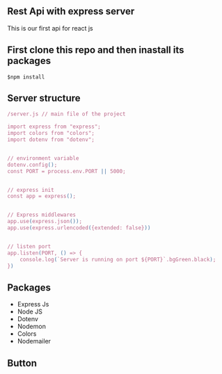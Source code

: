 ## Rest Api with express server

This is our first api for react js

## First clone this repo and then inastall its packages

```console
$npm install
```

## Server structure

```js
/server.js // main file of the project

import express from "express";
import colors from "colors";
import dotenv from "dotenv";


// environment variable
dotenv.config();
const PORT = process.env.PORT || 5000;


// express init
const app = express();


// Express middlewares
app.use(express.json());
app.use(express.urlencoded({extended: false}))


// listen port
app.listen(PORT, () => {
    console.log(`Server is running on port ${PORT}`.bgGreen.black);
})
```

## Packages

- Express Js
- Node JS
- Dotenv
- Nodemon
- Colors
- Nodemailer

## Button

[Button Shield]: https://img.shields.io/badge/Shield_Buttons-37a779?style=for-the-badge